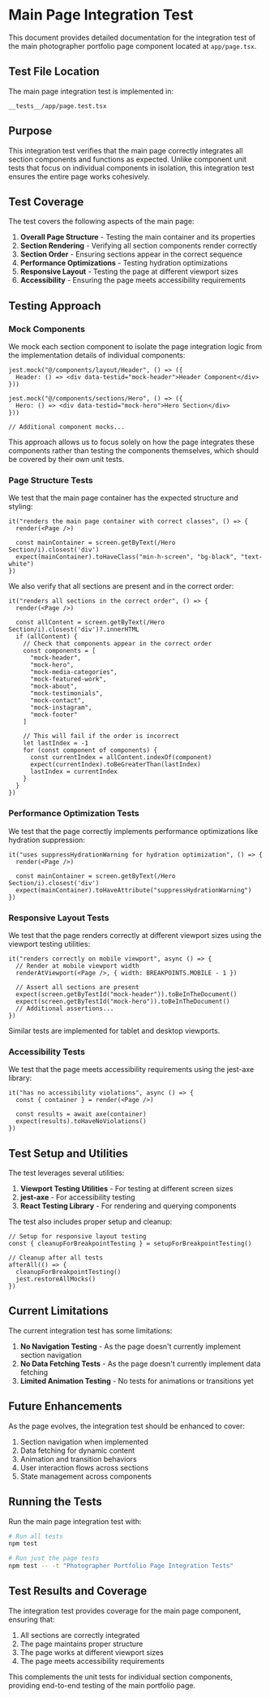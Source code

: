 # Main Page Integration Test

This document provides detailed documentation for the integration test of the main photographer portfolio page component located at `app/page.tsx`.

## Test File Location

The main page integration test is implemented in:

```
__tests__/app/page.test.tsx
```

## Purpose

This integration test verifies that the main page correctly integrates all section components and functions as expected. Unlike component unit tests that focus on individual components in isolation, this integration test ensures the entire page works cohesively.

## Test Coverage

The test covers the following aspects of the main page:

1. **Overall Page Structure** - Testing the main container and its properties
2. **Section Rendering** - Verifying all section components render correctly
3. **Section Order** - Ensuring sections appear in the correct sequence
4. **Performance Optimizations** - Testing hydration optimizations
5. **Responsive Layout** - Testing the page at different viewport sizes
6. **Accessibility** - Ensuring the page meets accessibility requirements

## Testing Approach

### Mock Components

We mock each section component to isolate the page integration logic from the implementation details of individual components:

```tsx
jest.mock("@/components/layout/Header", () => ({
  Header: () => <div data-testid="mock-header">Header Component</div>
}))

jest.mock("@/components/sections/Hero", () => ({
  Hero: () => <div data-testid="mock-hero">Hero Section</div>
}))

// Additional component mocks...
```

This approach allows us to focus solely on how the page integrates these components rather than testing the components themselves, which should be covered by their own unit tests.

### Page Structure Tests

We test that the main page container has the expected structure and styling:

```tsx
it("renders the main page container with correct classes", () => {
  render(<Page />)
  
  const mainContainer = screen.getByText(/Hero Section/i).closest('div')
  expect(mainContainer).toHaveClass("min-h-screen", "bg-black", "text-white")
})
```

We also verify that all sections are present and in the correct order:

```tsx
it("renders all sections in the correct order", () => {
  render(<Page />)
  
  const allContent = screen.getByText(/Hero Section/i).closest('div')?.innerHTML
  if (allContent) {
    // Check that components appear in the correct order
    const components = [
      "mock-header",
      "mock-hero",
      "mock-media-categories",
      "mock-featured-work",
      "mock-about",
      "mock-testimonials",
      "mock-contact",
      "mock-instagram",
      "mock-footer"
    ]
    
    // This will fail if the order is incorrect
    let lastIndex = -1
    for (const component of components) {
      const currentIndex = allContent.indexOf(component)
      expect(currentIndex).toBeGreaterThan(lastIndex)
      lastIndex = currentIndex
    }
  }
})
```

### Performance Optimization Tests

We test that the page correctly implements performance optimizations like hydration suppression:

```tsx
it("uses suppressHydrationWarning for hydration optimization", () => {
  render(<Page />)
  
  const mainContainer = screen.getByText(/Hero Section/i).closest('div')
  expect(mainContainer).toHaveAttribute("suppressHydrationWarning")
})
```

### Responsive Layout Tests

We test that the page renders correctly at different viewport sizes using the viewport testing utilities:

```tsx
it("renders correctly on mobile viewport", async () => {
  // Render at mobile viewport width
  renderAtViewport(<Page />, { width: BREAKPOINTS.MOBILE - 1 })
  
  // Assert all sections are present
  expect(screen.getByTestId("mock-header")).toBeInTheDocument()
  expect(screen.getByTestId("mock-hero")).toBeInTheDocument()
  // Additional assertions...
})
```

Similar tests are implemented for tablet and desktop viewports.

### Accessibility Tests

We test that the page meets accessibility requirements using the jest-axe library:

```tsx
it("has no accessibility violations", async () => {
  const { container } = render(<Page />)
  
  const results = await axe(container)
  expect(results).toHaveNoViolations()
})
```

## Test Setup and Utilities

The test leverages several utilities:

1. **Viewport Testing Utilities** - For testing at different screen sizes
2. **jest-axe** - For accessibility testing
3. **React Testing Library** - For rendering and querying components

The test also includes proper setup and cleanup:

```tsx
// Setup for responsive layout testing
const { cleanupForBreakpointTesting } = setupForBreakpointTesting()

// Cleanup after all tests
afterAll(() => {
  cleanupForBreakpointTesting()
  jest.restoreAllMocks()
})
```

## Current Limitations

The current integration test has some limitations:

1. **No Navigation Testing** - As the page doesn't currently implement section navigation
2. **No Data Fetching Tests** - As the page doesn't currently implement data fetching
3. **Limited Animation Testing** - No tests for animations or transitions yet

## Future Enhancements

As the page evolves, the integration test should be enhanced to cover:

1. Section navigation when implemented
2. Data fetching for dynamic content
3. Animation and transition behaviors
4. User interaction flows across sections
5. State management across components

## Running the Tests

Run the main page integration test with:

```bash
# Run all tests
npm test

# Run just the page tests
npm test -- -t "Photographer Portfolio Page Integration Tests"
```

## Test Results and Coverage

The integration test provides coverage for the main page component, ensuring that:

1. All sections are correctly integrated
2. The page maintains proper structure
3. The page works at different viewport sizes
4. The page meets accessibility requirements

This complements the unit tests for individual section components, providing end-to-end testing of the main portfolio page. 
